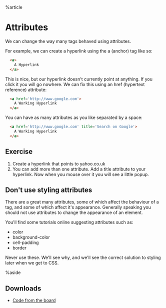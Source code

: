 %article



# Attributes

We can change the way many tags behaved using attributes.

For example, we can create a hyperlink using the a (anchor) tag like so:

```html
  <a>
    A Hyperlink
  </a>
```





This is nice, but our hyperlink doesn't currently point at anything. If you click it you will go nowhere. We can fix this using an href (hypertext reference) attribute:

```html
  <a href='http://www.google.com'>
    A Working Hyperlink
  </a>
```





You can have as many attributes as you like separated by a space:


```html
  <a href='http://www.google.com' title='Search on Google'>
    A Working Hyperlink
  </a>
```






## Exercise

1. Create a hyperlink that points to yahoo.co.uk
2. You can add more than one attribute. Add a title attribute to your hyperlink. Now when you mouse over it you will see a little popup.

## Don't use styling attributes

There are a great many attributes, some of which affect the behaviour of a tag, and some of which affect it's appearance. Generally speaking you should not use attributes to change the appearance of an element.

You'll find some tutorials online suggesting attributes such as:

* color
* background-color
* cell-padding
* border

Never use these. We'll see why, and we'll see the correct solution to styling later when we get to CSS.


%aside

## Downloads

* [Code from the board](https://www.dropbox.com/sh/bpr3t2ie70thyrj/AABT0lHa_0d-EYwwSvvptBeva?dl=1)

